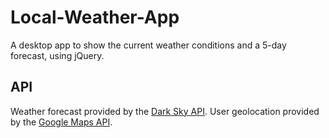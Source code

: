 # Local-Weather-App
A desktop app to show the current weather conditions and a 5-day forecast, using jQuery.
## API
Weather forecast provided by the [Dark Sky API](https://darksky.net/forecast/51.4167,-0.1167/uk224/en).
User geolocation provided by the  [Google Maps API](https://developers.google.com/maps).
